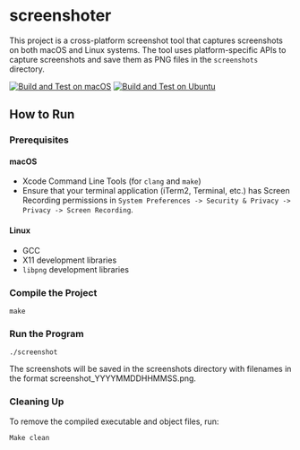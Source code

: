 # screenshoter
This project is a cross-platform screenshot tool that captures screenshots on both macOS and Linux systems.
The tool uses platform-specific APIs to capture screenshots and save them as PNG files in the `screenshots` directory.

[![Build and Test on macOS](https://github.com/harou24/screenshoter/actions/workflows/build-macos.yml/badge.svg)](https://github.com/harou24/screenshoter/actions/workflows/build-macos.yml)
[![Build and Test on Ubuntu](https://github.com/harou24/screenshoter/actions/workflows/build-ubuntu.yml/badge.svg)](https://github.com/harou24/screenshoter/actions/workflows/build-ubuntu.yml)

## How to Run

### Prerequisites

#### macOS
- Xcode Command Line Tools (for `clang` and `make`)
- Ensure that your terminal application (iTerm2, Terminal, etc.) has Screen Recording permissions in `System Preferences -> Security & Privacy -> Privacy -> Screen Recording`.

#### Linux
- GCC
- X11 development libraries
- `libpng` development libraries

### Compile the Project
```
make
```

### Run the Program
```
./screenshot
```
The screenshots will be saved in the screenshots directory with filenames in the format screenshot_YYYYMMDDHHMMSS.png.

### Cleaning Up
To remove the compiled executable and object files, run:
```
Make clean
```
